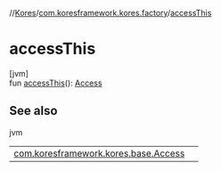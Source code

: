 //[Kores](../../index.md)/[com.koresframework.kores.factory](index.md)/[accessThis](access-this.md)

# accessThis

[jvm]\
fun [accessThis](access-this.md)(): [Access](../com.koresframework.kores.base/-access/index.md)

## See also

jvm

| | |
|---|---|
| [com.koresframework.kores.base.Access](../com.koresframework.kores.base/-access/index.md) |  |
